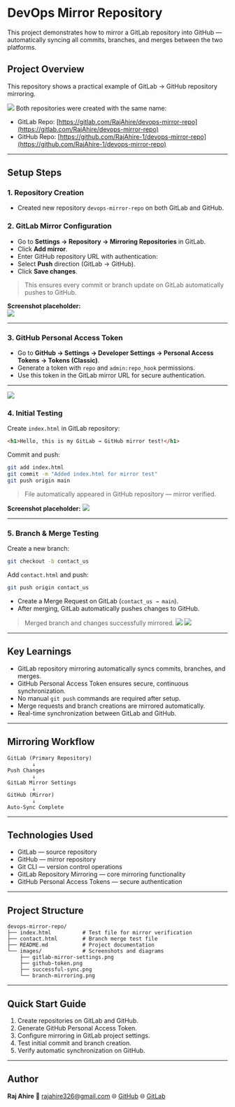 # DevOps Mirror Repository

This project demonstrates how to mirror a GitLab repository into GitHub — automatically syncing all commits, branches, and merges between the two platforms.

## Project Overview

This repository shows a practical example of GitLab → GitHub repository mirroring.

![](screenshots/overview.png)
Both repositories were created with the same name:

- GitLab Repo: [https://gitlab.com/RajAhire/devops-mirror-repo](https://gitlab.com/RajAhire/devops-mirror-repo)  
- GitHub Repo: [https://github.com/RajAhire-1/devops-mirror-repo](https://github.com/RajAhire-1/devops-mirror-repo)

---

## Setup Steps

### 1. Repository Creation
- Created new repository `devops-mirror-repo` on both GitLab and GitHub.

### 2. GitLab Mirror Configuration
- Go to **Settings → Repository → Mirroring Repositories** in GitLab.
- Click **Add mirror**.
- Enter GitHub repository URL with authentication:
- Select **Push** direction (GitLab → GitHub).
- Click **Save changes**.

> This ensures every commit or branch update on GitLab automatically pushes to GitHub.

**Screenshot placeholder:**  
![](screenshots/personal_access_token.png)

---

### 3. GitHub Personal Access Token
- Go to **GitHub → Settings → Developer Settings → Personal Access Tokens → Tokens (Classic)**.
- Generate a token with `repo` and `admin:repo_hook` permissions.
- Use this token in the GitLab mirror URL for secure authentication.

---
![](screenshots/personal_token.png)

### 4. Initial Testing
Create `index.html` in GitLab repository:

```html
<h1>Hello, this is my GitLab → GitHub mirror test!</h1>
````

Commit and push:

```bash
git add index.html
git commit -m "Added index.html for mirror test"
git push origin main
```

> File automatically appeared in GitHub repository — mirror verified.

**Screenshot placeholder:**
![](screenshots/sync_repo.png)

---

### 5. Branch & Merge Testing

Create a new branch:

```bash
git checkout -b contact_us
```

Add `contact.html` and push:

```bash
git push origin contact_us
```

* Create a Merge Request on GitLab (`contact_us → main`).
* After merging, GitLab automatically pushes changes to GitHub.

> Merged branch and changes successfully mirrored.
![](screenshots/branch_contact_us.png)
![](screenshots/ready_to__merge.png)

---

## Key Learnings

* GitLab repository mirroring automatically syncs commits, branches, and merges.
* GitHub Personal Access Token ensures secure, continuous synchronization.
* No manual `git push` commands are required after setup.
* Merge requests and branch creations are mirrored automatically.
* Real-time synchronization between GitLab and GitHub.

---

## Mirroring Workflow

```
GitLab (Primary Repository)
        ↓
Push Changes
        ↓
GitLab Mirror Settings
        ↓
GitHub (Mirror)
        ↓
Auto-Sync Complete
```

---

## Technologies Used

* GitLab — source repository
* GitHub — mirror repository
* Git CLI — version control operations
* GitLab Repository Mirroring — core mirroring functionality
* GitHub Personal Access Tokens — secure authentication

---

## Project Structure

```
devops-mirror-repo/
├── index.html          # Test file for mirror verification
├── contact.html        # Branch merge test file
├── README.md           # Project documentation
└── images/             # Screenshots and diagrams
    ├── gitlab-mirror-settings.png
    ├── github-token.png
    ├── successful-sync.png
    └── branch-mirroring.png
```

---

## Quick Start Guide

1. Create repositories on GitLab and GitHub.
2. Generate GitHub Personal Access Token.
3. Configure mirroring in GitLab project settings.
4. Test initial commit and branch creation.
5. Verify automatic synchronization on GitHub.

---

## Author

**Raj Ahire**
📧 [rajahire326@gmail.com](mailto:rajahire326@gmail.com)
🌐 [GitHub](https://github.com/RajAhire-1)
🌐 [GitLab](https://gitlab.com/RajAhire)


